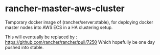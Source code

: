 # rancher-master-aws-cluster
Temporary docker image of (rancher/server:stable), for deploying docker master nodes into AWS ECS in a HA clustering setup.

This will eventually be replaced by : https://github.com/rancher/rancher/pull/7250
Which hopefully be one day pushed into stable.
